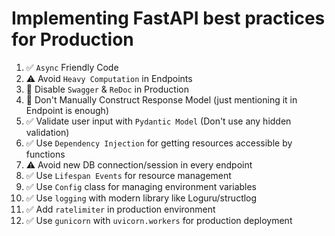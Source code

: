 # Implementing FastAPI best practices for Production
1. ✅ `Async` Friendly Code 
2. ⚠️ Avoid `Heavy Computation` in Endpoints
3. 🚫 Disable `Swagger` & `ReDoc` in Production
4. 🚫 Don't Manually Construct Response Model (just mentioning it in Endpoint is enough)
5. ✅ Validate user input with `Pydantic Model` (Don't use any hidden validation)
6. ✅ Use `Dependency Injection` for getting resources accessible by functions
7. ⚠️ Avoid new DB connection/session in every endpoint
8. ✅ Use `Lifespan Events` for resource management
9. ✅ Use `Config` class for managing environment variables
10. ✅ Use `logging` with modern library like Loguru/structlog
11. ✅ Add `ratelimiter` in production environment
12. ✅ Use `gunicorn` with `uvicorn.workers` for production deployment 

